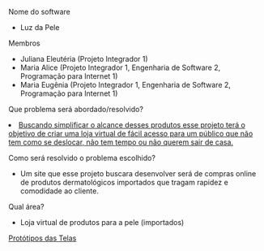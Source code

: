<p>
    Nome do software
    <ul>
        <li>Luz da Pele</li>
    </ul> 
</p>

<p>
    Membros
    <ul>
        <li>Juliana Eleutéria (Projeto Integrador 1)</li>
        <li>Maria Alice (Projeto Integrador 1, Engenharia de Software 2, Programação para Internet 1)</li>
        <li>Maria Eugênia (Projeto Integrador 1, Engenharia de Software 2, Programação para Internet 1)</li>
    </ul>
</p>  
<p>
    Que problema será abordado/resolvido?
    <u>
        <li>Buscando simplificar o alcance desses produtos esse projeto terá o objetivo de criar uma loja virtual de fácil acesso para um público que não tem como se deslocar, não tem tempo ou não querem sair de casa.</li>
    </u>
</p> 

<p>
    Como será resolvido o problema escolhido?
    <ul>
        <li>Um site que esse projeto buscara desenvolver será de compras online de produtos dermatológicos importados que tragam rapidez e comodidade ao cliente.
    </ul>
</p>

<p>
    Qual área? 
    <ul>
        <li>Loja virtual de produtos para a pele (importados)</li>
    </ul> 
</p>

<a href="https://www.figma.com/file/7UP8WvC0JhIOiBYa94wWN7/Luz-da-Pele?node-id=0%3A1">Protótipos das Telas</a>
